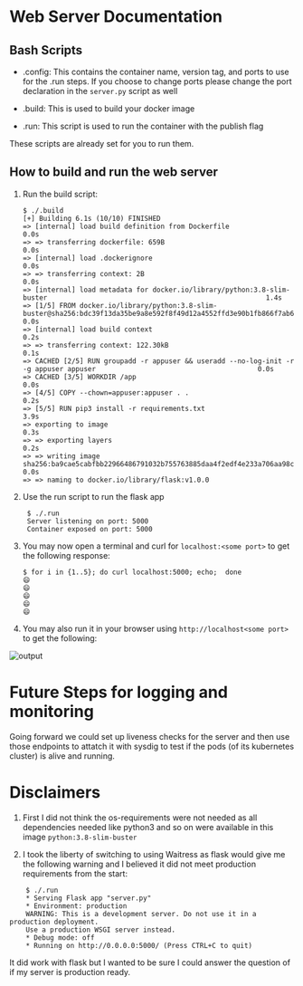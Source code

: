 # Web Server Documentation 

## Bash Scripts

* .config: This contains the container name, version tag, and ports to use for the .run steps. If you choose to change ports please change the port declaration in the `server.py` script as well 


* .build: This is used to build your docker image 


* .run: This script is used to run the container with the publish flag 

These scripts are already set for you to run them. 

## How to build and run the web server

1. Run the build script:
    ```
    $ ./.build
    [+] Building 6.1s (10/10) FINISHED
    => [internal] load build definition from Dockerfile                                                                           0.0s
    => => transferring dockerfile: 659B                                                                                           0.0s
    => [internal] load .dockerignore                                                                                              0.0s
    => => transferring context: 2B                                                                                                0.0s
    => [internal] load metadata for docker.io/library/python:3.8-slim-buster                                                      1.4s
    => [1/5] FROM docker.io/library/python:3.8-slim-buster@sha256:bdc39f13da35be9a8e592f8f49d12a4552ffd3e90b1fb866f7ab628f319760  0.0s
    => [internal] load build context                                                                                              0.2s
    => => transferring context: 122.30kB                                                                                          0.1s
    => CACHED [2/5] RUN groupadd -r appuser && useradd --no-log-init -r -g appuser appuser                                        0.0s
    => CACHED [3/5] WORKDIR /app                                                                                                  0.0s
    => [4/5] COPY --chown=appuser:appuser . .                                                                                     0.2s
    => [5/5] RUN pip3 install -r requirements.txt                                                                                 3.9s
    => exporting to image                                                                                                         0.3s
    => => exporting layers                                                                                                        0.2s
    => => writing image sha256:ba9cae5cabfbb22966486791032b755763885daa4f2edf4e233a706aa98cd3ef                                   0.0s
    => => naming to docker.io/library/flask:v1.0.0
    ```

2. Use the run script to run the flask app 
   ```
    $ ./.run
    Server listening on port: 5000
    Container exposed on port: 5000

    ```

3. You may now open a terminal and curl for `localhost:<some port>` to get the following response:
    ```
    $ for i in {1..5}; do curl localhost:5000; echo;  done
    😄
    😄
    😄
    😄
    😄
    ```

4. You may also run it in your browser using `http://localhost<some port>` to get the following:

![output](image/output.png)
# Future Steps for logging and monitoring
Going forward we could set up liveness checks for the server and then use those endpoints to attatch it with sysdig to test if the pods (of its kubernetes cluster) is alive and running.


# Disclaimers
1. First I did not think the os-requirements were not needed as all dependencies needed like python3 and so on were available in this image `python:3.8-slim-buster` 


2. I took the liberty of switching to using Waitress as flask would give me the following warning and I believed it did not meet production requirements from the start: 

```
    $ ./.run
    * Serving Flask app "server.py"
    * Environment: production
    WARNING: This is a development server. Do not use it in a production deployment.
    Use a production WSGI server instead.
    * Debug mode: off
    * Running on http://0.0.0.0:5000/ (Press CTRL+C to quit)
```
It did work with flask but I wanted to be sure I could answer the question of if my server is production ready.